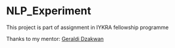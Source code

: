 # NLP_Experiment
This project is part of assignment in IYKRA fellowship programme

Thanks to my mentor: [Geraldi Dzakwan](https://github.com/geraldzakwan/iykra-sentiment-analysis/tree/assignment)
